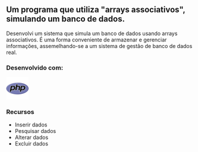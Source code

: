 ## Um programa que utiliza "arrays associativos", simulando um banco de dados.
Desenvolvi um sistema que simula um banco de dados usando arrays associativos. É uma forma conveniente de armazenar e gerenciar informações, assemelhando-se a um sistema de gestão de banco de dados real.

### Desenvolvido com:<br>
 <div>
     <img align='center' height='60' width='60' title='HTML5' alt='html5' src='https://github.com/devicons/devicon/blob/master/icons/php/php-original.svg'/>
</div>

### Recursos
<ul>
<li>Inserir dados</li>
<li>Pesquisar dados</li>
<li>Alterar dados</li>
<li>Excluir dados</li>
</ul>
